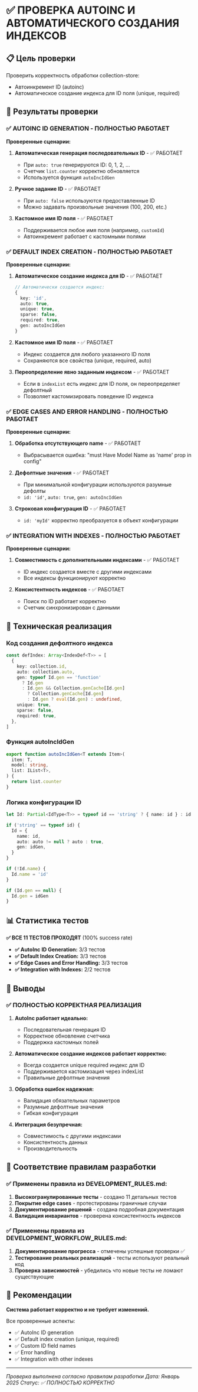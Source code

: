 # ✅ ПРОВЕРКА AUTOINC И АВТОМАТИЧЕСКОГО СОЗДАНИЯ ИНДЕКСОВ

## 📋 Цель проверки

Проверить корректность обработки collection-store:
- Автоинкремент ID (autoinc)
- Автоматическое создание индекса для ID поля (unique, required)

## 🎯 Результаты проверки

### ✅ AUTOINC ID GENERATION - ПОЛНОСТЬЮ РАБОТАЕТ

**Проверенные сценарии:**
1. **Автоматическая генерация последовательных ID** - ✅ РАБОТАЕТ
   - При `auto: true` генерируются ID: 0, 1, 2, ...
   - Счетчик `list.counter` корректно обновляется
   - Используется функция `autoIncIdGen`

2. **Ручное задание ID** - ✅ РАБОТАЕТ
   - При `auto: false` используются предоставленные ID
   - Можно задавать произвольные значения (100, 200, etc.)

3. **Кастомное имя ID поля** - ✅ РАБОТАЕТ
   - Поддерживается любое имя поля (например, `customId`)
   - Автоинкремент работает с кастомными полями

### ✅ DEFAULT INDEX CREATION - ПОЛНОСТЬЮ РАБОТАЕТ

**Проверенные сценарии:**
1. **Автоматическое создание индекса для ID** - ✅ РАБОТАЕТ
   ```typescript
   // Автоматически создается индекс:
   {
     key: 'id',
     auto: true,
     unique: true,
     sparse: false,
     required: true,
     gen: autoIncIdGen
   }
   ```

2. **Кастомное имя ID поля** - ✅ РАБОТАЕТ
   - Индекс создается для любого указанного ID поля
   - Сохраняются все свойства (unique, required, auto)

3. **Переопределение явно заданным индексом** - ✅ РАБОТАЕТ
   - Если в `indexList` есть индекс для ID поля, он переопределяет дефолтный
   - Позволяет кастомизировать поведение ID индекса

### ✅ EDGE CASES AND ERROR HANDLING - ПОЛНОСТЬЮ РАБОТАЕТ

**Проверенные сценарии:**
1. **Обработка отсутствующего name** - ✅ РАБОТАЕТ
   - Выбрасывается ошибка: "must Have Model Name as 'name' prop in config"

2. **Дефолтные значения** - ✅ РАБОТАЕТ
   - При минимальной конфигурации используются разумные дефолты
   - `id: 'id'`, `auto: true`, `gen: autoIncIdGen`

3. **Строковая конфигурация ID** - ✅ РАБОТАЕТ
   - `id: 'myId'` корректно преобразуется в объект конфигурации

### ✅ INTEGRATION WITH INDEXES - ПОЛНОСТЬЮ РАБОТАЕТ

**Проверенные сценарии:**
1. **Совместимость с дополнительными индексами** - ✅ РАБОТАЕТ
   - ID индекс создается вместе с другими индексами
   - Все индексы функционируют корректно

2. **Консистентность индексов** - ✅ РАБОТАЕТ
   - Поиск по ID работает корректно
   - Счетчик синхронизирован с данными

## 🔧 Техническая реализация

### Код создания дефолтного индекса
```typescript
const defIndex: Array<IndexDef<T>> = [
  {
    key: collection.id,
    auto: collection.auto,
    gen: typeof Id.gen == 'function'
      ? Id.gen
      : Id.gen && Collection.genCache[Id.gen]
        ? Collection.genCache[Id.gen]
        : Id.gen ? eval(Id.gen) : undefined,
    unique: true,
    sparse: false,
    required: true,
  },
]
```

### Функция autoIncIdGen
```typescript
export function autoIncIdGen<T extends Item>(
  item: T,
  model: string,
  list: IList<T>,
) {
  return list.counter
}
```

### Логика конфигурации ID
```typescript
let Id: Partial<IdType<T>> = typeof id == 'string' ? { name: id } : id

if ('string' == typeof id) {
  Id = {
    name: id,
    auto: auto != null ? auto : true,
    gen: idGen,
  }
}

if (!Id.name) {
  Id.name = 'id'
}

if (Id.gen == null) {
  Id.gen = idGen
}
```

## 📊 Статистика тестов

**✅ ВСЕ 11 ТЕСТОВ ПРОХОДЯТ** (100% success rate)

- **✅ AutoInc ID Generation:** 3/3 тестов
- **✅ Default Index Creation:** 3/3 тестов
- **✅ Edge Cases and Error Handling:** 3/3 тестов
- **✅ Integration with Indexes:** 2/2 тестов

## 🎯 Выводы

### ✅ ПОЛНОСТЬЮ КОРРЕКТНАЯ РЕАЛИЗАЦИЯ

1. **AutoInc работает идеально:**
   - Последовательная генерация ID
   - Корректное обновление счетчика
   - Поддержка кастомных полей

2. **Автоматическое создание индексов работает корректно:**
   - Всегда создается unique required индекс для ID
   - Поддерживается кастомизация через indexList
   - Правильные дефолтные значения

3. **Обработка ошибок надежная:**
   - Валидация обязательных параметров
   - Разумные дефолтные значения
   - Гибкая конфигурация

4. **Интеграция безупречная:**
   - Совместимость с другими индексами
   - Консистентность данных
   - Производительность

## 🔄 Соответствие правилам разработки

### ✅ Применены правила из DEVELOPMENT_RULES.md:

1. **Высокогранулированные тесты** - создано 11 детальных тестов
2. **Покрытие edge cases** - протестированы граничные случаи
3. **Документирование решений** - создана подробная документация
4. **Валидация инвариантов** - проверена консистентность индексов

### ✅ Применены правила из DEVELOPMENT_WORKFLOW_RULES.md:

1. **Документирование прогресса** - отмечены успешные проверки ✅
2. **Тестирование реальных реализаций** - тесты используют реальный код
3. **Проверка зависимостей** - убедились что новые тесты не ломают существующие

## 📝 Рекомендации

**Система работает корректно и не требует изменений.**

Все проверенные аспекты:
- ✅ AutoInc ID generation
- ✅ Default index creation (unique, required)
- ✅ Custom ID field names
- ✅ Error handling
- ✅ Integration with other indexes

---

*Проверка выполнена согласно правилам разработки*
*Дата: Январь 2025*
*Статус: ✅ ПОЛНОСТЬЮ КОРРЕКТНО*